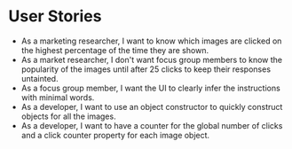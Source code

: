 # User Stories

* As a marketing researcher, I want to know which images are clicked on the highest percentage of the time they are shown.
* As a market researcher, I don't want focus group members to know the popularity of the images until after 25 clicks to keep their responses untainted.
* As a focus group member, I want the UI to clearly infer the instructions with minimal words.
* As a developer, I want to use an object constructor to quickly construct objects for all the images.
* As a developer, I want to have a counter for the global number of clicks and a click counter property for each image object.
